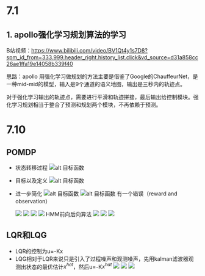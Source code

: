 # 7.1

## 1. apollo强化学习规划算法的学习
B站视频：https://www.bilibili.com/video/BV1Qt4y1s7D8?spm_id_from=333.999.header_right.history_list.click&vd_source=d31a858cc26ae1ffa19e14058b339f40

思路：apollo 用强化学习做规划的方法主要是借鉴了Google的ChauffeurNet，是一种mid-mid的模型，输入是9个通道的语义地图，输出是三秒内的轨迹点。

对于强化学习输出的轨迹点，需要进行平滑和轨迹拼接，最后输出给控制模块。强化学习规划相当于整合了预测和规划两个模块，不再依赖于预测。


# 7.10

## POMDP
* 状态转移过程
   ![alt 目标函数](./图片/状态转移过程.png)
* 目标以及定义
  ![alt 目标函数](./图片/目标及定义.png)
* 进一步简化
  ![alt 目标函数](./图片/简化模型.png)
  ![alt 目标函数](./图片/学习过程.png)
  有一个错误（reward and observation）

  ![](./图片/HMM.png)
  ![](./图片/EM.png)
  ![](./图片/EM2.png)
   ![](./图片/观察为连续的.png)
   HMM前向后向算法
   ![](./图片/planning.png)
   ![](./图片/再次简化.png)
   ![](./图片/价值迭代.png)

## LQR和LQG
* LQR的控制为u=-Kx
* LQG相对于LQR来说只是引入了过程噪声和观测噪声，先用kalman滤波器观测出状态的最优估计$x^{hat}$，然后u=-K$x^{hat}$
  ![](./图片/LQG.png)
  ![](./图片/LQG2.png)
  ![](./图片/LQG系统.png)